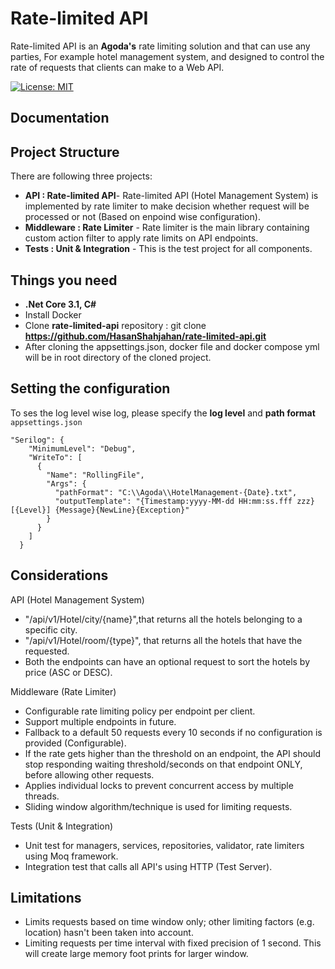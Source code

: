 Rate-limited API
==============

Rate-limited API is an **Agoda's** rate limiting solution and that can use any parties, For example hotel management system, and designed to control the rate of requests that clients can make to a Web API.

[![License: MIT](https://img.shields.io/github/license/HasanShahjahan/rate-limited-api.svg)](https://opensource.org/licenses/MIT)

## Documentation
## Project Structure
There are following three projects:
* **API : Rate-limited API**- Rate-limited API (Hotel Management System) is implemented by rate limiter to make decision whether request will be processed or not (Based on enpoind wise configuration).
* **Middleware : Rate Limiter** - Rate limiter is the main library containing custom action filter to apply rate limits on API endpoints.
* **Tests : Unit & Integration** - This is the test project for all components.

## Things you need
* **.Net Core 3.1, C#**
* Install Docker
* Clone **rate-limited-api** repository : git clone **https://github.com/HasanShahjahan/rate-limited-api.git**
* After cloning the appsettings.json, docker file and docker compose yml will be in root directory of the cloned project.

## Setting the configuration
To ses the log level wise log, please specify the **log level** and  **path format** `appsettings.json`
```
"Serilog": {
    "MinimumLevel": "Debug",
    "WriteTo": [
      {
        "Name": "RollingFile",
        "Args": {
          "pathFormat": "C:\\Agoda\\HotelManagement-{Date}.txt",
          "outputTemplate": "{Timestamp:yyyy-MM-dd HH:mm:ss.fff zzz} [{Level}] {Message}{NewLine}{Exception}"
        }
      }
    ]
  }
```

## Considerations
API (Hotel Management System)
* "/api/v1/Hotel/city/{name}",that returns all the hotels belonging to a specific city.
* "/api/v1/Hotel/room/{type}", that returns all the hotels that have the requested.
* Both the endpoints can have an optional request to sort the hotels by price (ASC or DESC).

Middleware (Rate Limiter)
* Configurable rate limiting policy per endpoint per client.
* Support multiple endpoints in future.
* Fallback to a default 50 requests every 10 seconds if no configuration is provided (Configurable).
* If the rate gets higher than the threshold on an endpoint, the API should stop responding waiting threshold/seconds on that endpoint ONLY, before allowing other requests.
* Applies individual locks to prevent concurrent access by multiple threads. 
* Sliding window algorithm/technique is used for limiting requests.

Tests (Unit & Integration)
* Unit test for managers, services, repositories, validator, rate limiters using Moq framework.
* Integration test that calls all API's using HTTP (Test Server).

## Limitations
* Limits requests based on time window only; other limiting factors (e.g. location) hasn't been taken into account.
* Limiting requests per time interval with fixed precision of 1 second. This will create large memory foot prints for larger window.

